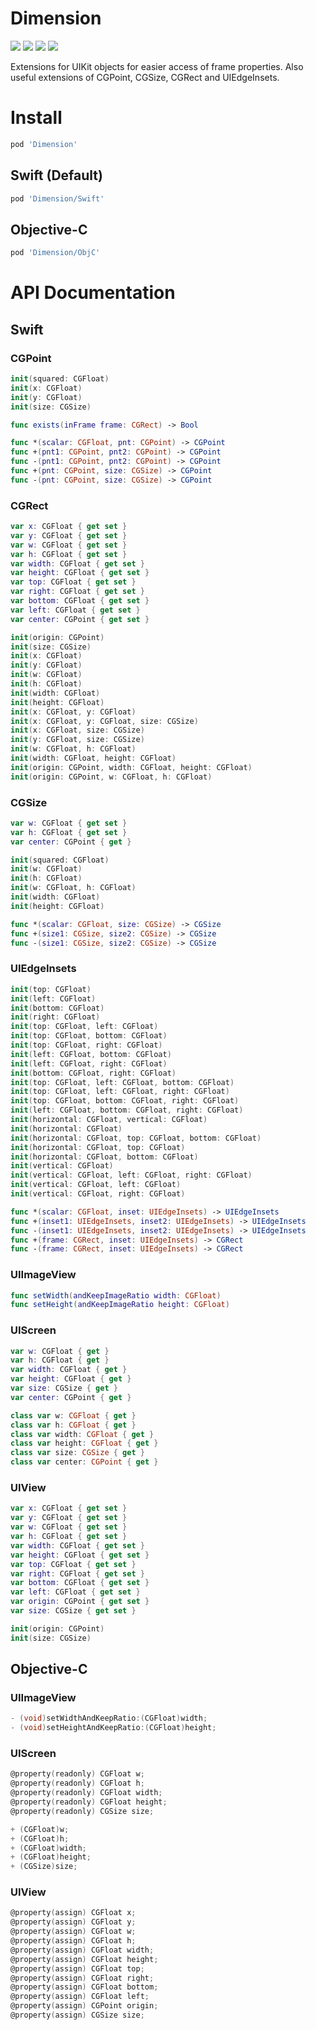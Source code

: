 # Dimension

[![](https://img.shields.io/cocoapods/v/Dimension.svg?style=flat-square)](https://cocoapods.org/pods/Dimension)
[![](https://img.shields.io/travis/materik/dimension.svg?style=flat-square)](https://travis-ci.org/materik/dimension)
![](https://img.shields.io/cocoapods/p/Dimension.svg?style=flat-square)
![](https://img.shields.io/cocoapods/l/Dimension.svg?style=flat-square)

Extensions for UIKit objects for easier access of frame properties.
Also useful extensions of CGPoint, CGSize, CGRect and UIEdgeInsets.

# Install

```bash
pod 'Dimension'
```

## Swift (Default)

```bash
pod 'Dimension/Swift'
```

## Objective-C

```bash
pod 'Dimension/ObjC'
```

# API Documentation

## Swift

### CGPoint

```swift
init(squared: CGFloat)
init(x: CGFloat)
init(y: CGFloat)
init(size: CGSize)

func exists(inFrame frame: CGRect) -> Bool

func *(scalar: CGFloat, pnt: CGPoint) -> CGPoint
func +(pnt1: CGPoint, pnt2: CGPoint) -> CGPoint
func -(pnt1: CGPoint, pnt2: CGPoint) -> CGPoint
func +(pnt: CGPoint, size: CGSize) -> CGPoint
func -(pnt: CGPoint, size: CGSize) -> CGPoint
```

### CGRect 

```swift
var x: CGFloat { get set }
var y: CGFloat { get set }
var w: CGFloat { get set }
var h: CGFloat { get set }
var width: CGFloat { get set }
var height: CGFloat { get set }
var top: CGFloat { get set }
var right: CGFloat { get set }
var bottom: CGFloat { get set }
var left: CGFloat { get set }
var center: CGPoint { get set }

init(origin: CGPoint)
init(size: CGSize)
init(x: CGFloat)
init(y: CGFloat)
init(w: CGFloat)
init(h: CGFloat)
init(width: CGFloat)
init(height: CGFloat)
init(x: CGFloat, y: CGFloat)
init(x: CGFloat, y: CGFloat, size: CGSize)
init(x: CGFloat, size: CGSize)
init(y: CGFloat, size: CGSize)
init(w: CGFloat, h: CGFloat)
init(width: CGFloat, height: CGFloat)
init(origin: CGPoint, width: CGFloat, height: CGFloat)
init(origin: CGPoint, w: CGFloat, h: CGFloat)
```

### CGSize

```swift
var w: CGFloat { get set }
var h: CGFloat { get set }
var center: CGPoint { get }

init(squared: CGFloat)
init(w: CGFloat)
init(h: CGFloat)
init(w: CGFloat, h: CGFloat)
init(width: CGFloat)
init(height: CGFloat)

func *(scalar: CGFloat, size: CGSize) -> CGSize
func +(size1: CGSize, size2: CGSize) -> CGSize
func -(size1: CGSize, size2: CGSize) -> CGSize
```

### UIEdgeInsets

```swift
init(top: CGFloat)
init(left: CGFloat)
init(bottom: CGFloat)
init(right: CGFloat)
init(top: CGFloat, left: CGFloat)
init(top: CGFloat, bottom: CGFloat)
init(top: CGFloat, right: CGFloat)
init(left: CGFloat, bottom: CGFloat)
init(left: CGFloat, right: CGFloat)
init(bottom: CGFloat, right: CGFloat)
init(top: CGFloat, left: CGFloat, bottom: CGFloat)
init(top: CGFloat, left: CGFloat, right: CGFloat)
init(top: CGFloat, bottom: CGFloat, right: CGFloat)
init(left: CGFloat, bottom: CGFloat, right: CGFloat)
init(horizontal: CGFloat, vertical: CGFloat)
init(horizontal: CGFloat)
init(horizontal: CGFloat, top: CGFloat, bottom: CGFloat)
init(horizontal: CGFloat, top: CGFloat)
init(horizontal: CGFloat, bottom: CGFloat)
init(vertical: CGFloat)
init(vertical: CGFloat, left: CGFloat, right: CGFloat)
init(vertical: CGFloat, left: CGFloat)
init(vertical: CGFloat, right: CGFloat)

func *(scalar: CGFloat, inset: UIEdgeInsets) -> UIEdgeInsets
func +(inset1: UIEdgeInsets, inset2: UIEdgeInsets) -> UIEdgeInsets
func -(inset1: UIEdgeInsets, inset2: UIEdgeInsets) -> UIEdgeInsets
func +(frame: CGRect, inset: UIEdgeInsets) -> CGRect
func -(frame: CGRect, inset: UIEdgeInsets) -> CGRect
```

### UIImageView

```swift
func setWidth(andKeepImageRatio width: CGFloat)
func setHeight(andKeepImageRatio height: CGFloat)
```

### UIScreen

```swift
var w: CGFloat { get }
var h: CGFloat { get }
var width: CGFloat { get }
var height: CGFloat { get }
var size: CGSize { get }
var center: CGPoint { get }

class var w: CGFloat { get }
class var h: CGFloat { get }
class var width: CGFloat { get }
class var height: CGFloat { get }
class var size: CGSize { get }
class var center: CGPoint { get }
```

### UIView

```swift
var x: CGFloat { get set }
var y: CGFloat { get set }
var w: CGFloat { get set }
var h: CGFloat { get set }
var width: CGFloat { get set }
var height: CGFloat { get set }
var top: CGFloat { get set }
var right: CGFloat { get set }
var bottom: CGFloat { get set }
var left: CGFloat { get set }
var origin: CGPoint { get set }
var size: CGSize { get set }

init(origin: CGPoint)
init(size: CGSize)
```

## Objective-C

### UIImageView

```objective-c
- (void)setWidthAndKeepRatio:(CGFloat)width;
- (void)setHeightAndKeepRatio:(CGFloat)height;
```

### UIScreen

```objective-c
@property(readonly) CGFloat w;
@property(readonly) CGFloat h;
@property(readonly) CGFloat width;
@property(readonly) CGFloat height;
@property(readonly) CGSize size;

+ (CGFloat)w;
+ (CGFloat)h;
+ (CGFloat)width;
+ (CGFloat)height;
+ (CGSize)size;
```

### UIView

```objective-c
@property(assign) CGFloat x;
@property(assign) CGFloat y;
@property(assign) CGFloat w;
@property(assign) CGFloat h;
@property(assign) CGFloat width;
@property(assign) CGFloat height;
@property(assign) CGFloat top;
@property(assign) CGFloat right;
@property(assign) CGFloat bottom;
@property(assign) CGFloat left;
@property(assign) CGPoint origin;
@property(assign) CGSize size;
```


